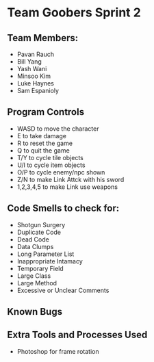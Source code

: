 # Team Goobers Sprint 2

## Team Members:
- Pavan Rauch
- Bill Yang
- Yash Wani
- Minsoo Kim
- Luke Haynes
- Sam Espanioly

## Program Controls
- WASD to move the character
- E to take damage
- R to reset the game
- Q to quit the game
- T/Y to cycle tile objects
- U/I to cycle item objects
- O/P to cycle enemy/npc shown
- Z/N to make Link Attck with his sword
- 1,2,3,4,5 to make Link use weapons

## Code Smells to check for:
- Shotgun Surgery
- Duplicate Code
- Dead Code
- Data Clumps
- Long Parameter List
- Inappropriate Intamacy
- Temporary Field
- Large Class
- Large Method
- Excessive or Unclear Comments

## Known Bugs

## Extra Tools and Processes Used
- Photoshop for frame rotation

